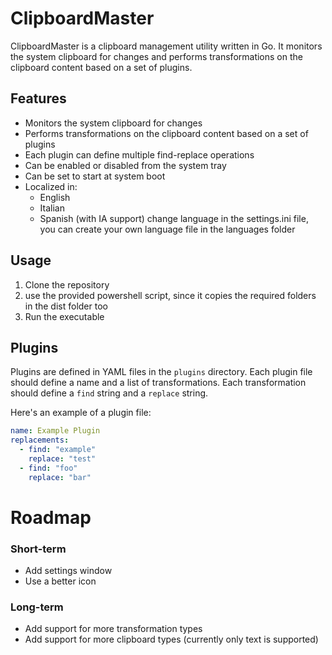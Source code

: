 # ClipboardMaster

ClipboardMaster is a clipboard management utility written in Go. It monitors the system clipboard for changes and performs transformations on the clipboard content based on a set of plugins.

## Features

- Monitors the system clipboard for changes
- Performs transformations on the clipboard content based on a set of plugins
- Each plugin can define multiple find-replace operations
- Can be enabled or disabled from the system tray
- Can be set to start at system boot
- Localized in:
  - English
  - Italian
  - Spanish (with IA support)
  change language in the settings.ini file, you can create your own language file in the languages folder

## Usage

1. Clone the repository
2. use the provided powershell script, since it copies the required folders in the dist folder too
3. Run the executable

## Plugins

Plugins are defined in YAML files in the `plugins` directory. Each plugin file should define a name and a list of transformations. Each transformation should define a `find` string and a `replace` string.

Here's an example of a plugin file:

```yaml
name: Example Plugin
replacements:
  - find: "example"
    replace: "test"
  - find: "foo"
    replace: "bar"
```

# Roadmap

### Short-term
- Add settings window
- Use a better icon

### Long-term
- Add support for more transformation types
- Add support for more clipboard types (currently only text is supported)